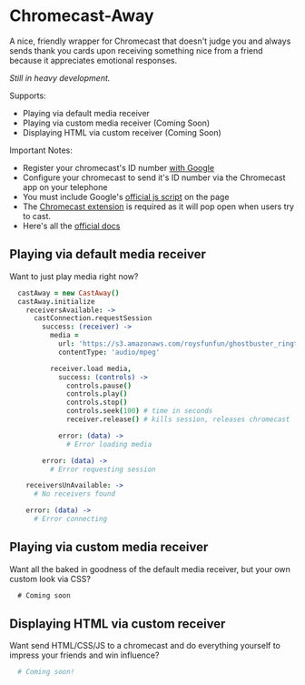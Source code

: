 Chromecast-Away
=====================

A nice, friendly wrapper for Chromecast that doesn't judge you and always sends thank you cards upon receiving something nice from a friend because it appreciates emotional responses.

_Still in heavy development._

Supports:

* Playing via default media receiver
* Playing via custom media receiver (Coming Soon)
* Displaying HTML via custom receiver (Coming Soon)

Important Notes:

* Register your chromecast's ID number [with Google](https://developers.google.com/cast/docs/registration#RegisterDevice)
* Configure your chromecast to send it's ID number via the Chromecast app on your telephone
* You must include Google's [official js script](https://www.gstatic.com/cv/js/sender/v1/cast_sender.js) on the page
* The [Chromecast extension](https://chrome.google.com/webstore/detail/google-cast/boadgeojelhgndaghljhdicfkmllpafd?hl=en) is required as it will pop open when users try to cast.
* Here's all the [official docs](https://developers.google.com/cast/docs/developers)

Playing via default media receiver
------------------------

Want to just play media right now?

```coffee
  castAway = new CastAway()
  castAway.initialize
    receiversAvailable: ->
      castConnection.requestSession
        success: (receiver) ->
          media =
            url: 'https://s3.amazonaws.com/roysfunfun/ghostbuster_ringtone.mp3'
            contentType: 'audio/mpeg'

          receiver.load media,
            success: (controls) ->
              controls.pause()
              controls.play()
              controls.stop()
              controls.seek(100) # time in seconds
              receiver.release() # kills session, releases chromecast

            error: (data) ->
              # Error loading media

        error: (data) ->
          # Error requesting session

    receiversUnAvailable: ->
      # No receivers found

    error: (data) ->
      # Error connecting
```

Playing via custom media receiver
------------------------

Want all the baked in goodness of the default media receiver, but your own custom look via CSS?

```js
  # Coming soon
```

Displaying HTML via custom receiver
------------------------

Want send HTML/CSS/JS to a chromecast and do everything yourself to impress your friends and win influence?

```coffee
  # Coming soon!
```
